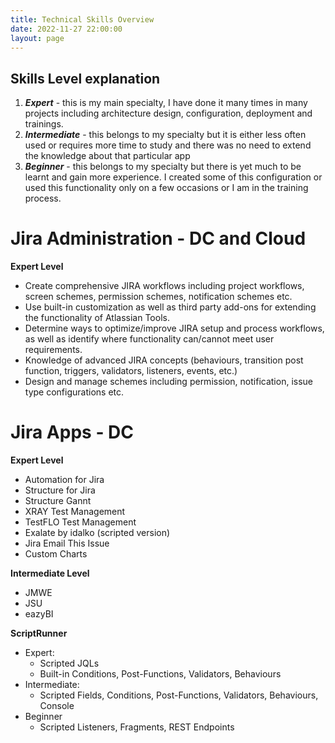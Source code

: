 ```yaml
---
title: Technical Skills Overview
date: 2022-11-27 22:00:00
layout: page
---
```


## Skills Level explanation
1. **_Expert_** - this is my main specialty, I have done it many times in many projects including architecture design, configuration, deployment and trainings.
2. **_Intermediate_** - this belongs to my specialty but it is either less often used or requires more time to study and there was no need to extend the knowledge about that particular app
3. **_Beginner_**	- this belongs to my specialty but there is yet much to be learnt and gain more experience. I created some of this configuration or used this functionality only on a few occasions or I am in the training process.

# Jira Administration - DC and Cloud

**Expert Level**
- Create comprehensive JIRA workflows including project workflows, screen schemes, permission schemes, notification schemes etc.
- Use built-in customization as well as third party add-ons for extending the functionality of Atlassian Tools.
- Determine ways to optimize/improve JIRA setup and process workflows, as well as identify where functionality can/cannot meet user requirements.
- Knowledge of advanced JIRA concepts (behaviours, transition post function, triggers, validators, listeners, events, etc.)
- Design and manage schemes including permission, notification, issue type configurations etc.

# Jira Apps - DC
**Expert Level**
- Automation for Jira
- Structure for Jira
- Structure Gannt
- XRAY Test Management
- TestFLO Test Management
- Exalate by idalko (scripted version)
- Jira Email This Issue
- Custom Charts

**Intermediate Level**
- JMWE
- JSU
- eazyBI

**ScriptRunner**
- Expert:
  - Scripted JQLs
  - Built-in Conditions, Post-Functions, Validators, Behaviours
- Intermediate:
  - Scripted Fields, Conditions, Post-Functions, Validators, Behaviours, Console
- Beginner
  - Scripted Listeners, Fragments, REST Endpoints